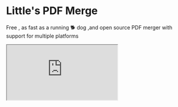 
# Little's PDF Merge

Free , as fast as a running 🐕 dog ,and open source PDF merger with support for multiple platforms
<iframe src="https://raw.githubusercontent.com/SuicSoft/Little-PDF-Merge/master/video.webm"/>

Free to use, distrubute and modify 
**You can't sell this, and remove all '*SuicSoft*' stuff if you're using it **

**NO COPYING OF OUR USER INTERFACE IS ALLOWED, IF YOU WANT TO MAKE A MATERIAL DESIGN WINDOWS PROGRAM, CHECK OUT MATERIAL-DESIGN-IN-XAML-TOOLKIT, AND USE IT YOURSELF**
(keep the dog if you like!) - read more in [**LICENSE.md**](License.md) 
<!---Replace developer with correct branch--->
<!---Appveyor build status--->
[![Build status](https://ci.appveyor.com/api/projects/status/79qcnkt3rxxboays?svg=true)](https://ci.appveyor.com/project/SuicSoft/little-pdf-merge) [![Join the chat at https://gitter.im/SuicSoft/Little-PDF-Merge](https://badges.gitter.im/Join%20Chat.svg)](https://gitter.im/SuicSoft/Little-PDF-Merge?utm_source=badge&utm_medium=badge&utm_campaign=pr-badge&utm_content=badge)
# SuicSoft. Better Software. Happier PCs
SuicSoft's great **FREEWARE** are **badware** free (free from those annoying stuff...you know)
We've got great PDF Mergers, System Speederupers and Tweakers! Just come to our website! (we don't have much traffic!)
and download the great **GOODWARE**

#Oh! And if you want to see, here's the dog we were talking about!

![The cute and cuddly dog](https://raw.githubusercontent.com/SuicSoft/SuicSoft-Art/master/Suici/Suici%20(Original).png)

I'm Suici. Say that like Sooky. I'm not as popular as Android, Duo or the Octocat, But I'm on the web!
What Am I? I'm a dog, bearded collie puppy! - And I was drawn in Fresh Paint for the Logo - But I'm real!

#How to install this build
The developer branch is updated daily or at least a few times a week.
To install, run the setup.exe file in releases folder . It should be installed on your pc and will be updated each day.

#How do I build it from the source.
It is very easy to do on Windows (tested on Windows 10). To do it, open a git shell and type
```
git clone https://github.com/suicsoft/little-pdf-merge.git
edit the code and stuff here if needed
cd little-pdf-merge
./build.bat
```
You should have a shortcut to Little's PDF Merge on your desktop.
Do not delete the cloned repo because the exe used to run Little's PDF Merge is stored in it.
#How do I use Little's PDF Merge Core
LPM.Core (Little's PDF Merge Core) is a free and open source pdf merger library for C#.NET, VB.NET and other .NET programming languages.

For c#.
```cs
 using (SuicSoft.LittleSoft.LittlesPDFMerge.Core.Combiner comb = new SuicSoft.LittleSoft.LittlesPDFMerge.Core.Combiner())
                    {
                        comb.OutputPath = "youroutputpath";
                        comb.AddFile(System.IO.File.ReadAllBytes("somepath"), null); //Replace null with password as a byte array if needed
                        comb.AddFile(System.IO.File.ReadAllBytes("somepath"), null); //Replace null with password as a byte array if needed
                    }
```


